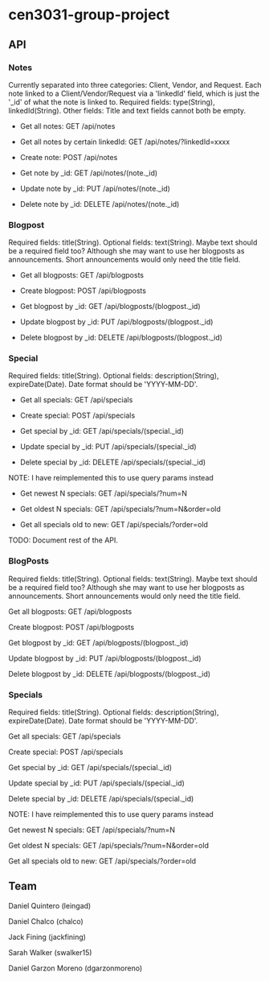 # cen3031-group-project

## API
### Notes

Currently separated into three categories: Client, Vendor, and Request. Each note linked to a Client/Vendor/Request via a 'linkedId' field, which is just the '_id' of what the note is linked to.
Required fields: type(String), linkedId(String). Other fields:  Title and text fields cannot both be empty.

* Get all notes: GET /api/notes

* Get all notes by certain linkedId: GET /api/notes/?linkedId=xxxx

* Create note: POST /api/notes

* Get note by _id: GET /api/notes/(note._id)

* Update note by _id: PUT /api/notes/(note._id)

* Delete note by _id: DELETE /api/notes/(note._id)

### Blogpost

Required fields: title(String). Optional fields: text(String). Maybe text should be a required field too? Although she may want to use her blogposts as announcements. Short announcements would only need the title field.

* Get all blogposts: GET /api/blogposts

* Create blogpost: POST /api/blogposts

* Get blogpost by _id: GET /api/blogposts/(blogpost._id)

* Update blogpost by _id: PUT /api/blogposts/(blogpost._id)

* Delete blogpost by _id: DELETE /api/blogposts/(blogpost._id)

### Special

Required fields: title(String). Optional fields: description(String), expireDate(Date). Date format should be 'YYYY-MM-DD'.

* Get all specials: GET /api/specials

* Create special: POST /api/specials

* Get special by _id: GET /api/specials/(special._id)

* Update special by _id: PUT /api/specials/(special._id)

* Delete special by _id: DELETE /api/specials/(special._id)

NOTE: I have reimplemented this to use query params instead

* Get newest N specials: GET /api/specials/?num=N

* Get oldest N specials: GET /api/specials/?num=N&order=old

* Get all specials old to new: GET /api/specials/?order=old
 
TODO: Document rest of the API.

### BlogPosts

Required fields: title(String). Optional fields: text(String). Maybe text should be a required field too? Although she may want to use her blogposts as announcements. Short announcements would only need the title field.

Get all blogposts: GET /api/blogposts

Create blogpost: POST /api/blogposts

Get blogpost by _id: GET /api/blogposts/(blogpost._id)

Update blogpost by _id: PUT /api/blogposts/(blogpost._id)

Delete blogpost by _id: DELETE /api/blogposts/(blogpost._id)

### Specials

Required fields: title(String). Optional fields: description(String), expireDate(Date). Date format should be 'YYYY-MM-DD'.

Get all specials: GET /api/specials

Create special: POST /api/specials

Get special by _id: GET /api/specials/(special._id)

Update special by _id: PUT /api/specials/(special._id)

Delete special by _id: DELETE /api/specials/(special._id)

NOTE: I have reimplemented this to use query params instead

Get newest N specials: GET /api/specials/?num=N

Get oldest N specials: GET /api/specials/?num=N&order=old

Get all specials old to new: GET /api/specials/?order=old

## Team 
Daniel Quintero (leingad)

Daniel Chalco (chalco)

Jack Fining (jackfining)

Sarah Walker (swalker15)
	
Daniel Garzon Moreno (dgarzonmoreno)
